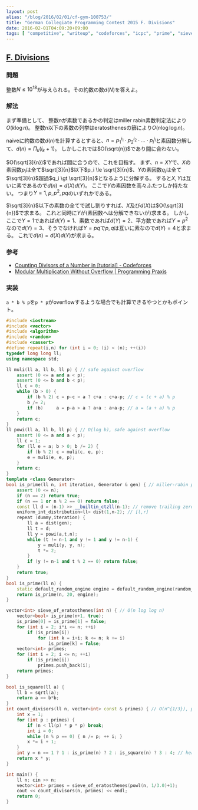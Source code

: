 ```yaml
---
layout: post
alias: "/blog/2016/02/01/cf-gym-100753/"
title: "German Collegiate Programming Contest 2015 F. Divisions"
date: 2016-02-01T04:09:20+09:00
tags: [ "competitive", "writeup", "codeforces", "icpc", "prime", "sieve-of-eratosthenes", "divisors", "miller-rabin" ]
---
```


## [F. Divisions](http://codeforces.com/gym/100753/attachments)

### 問題

整数$N \le 10^{18}$が与えられる。その約数の数$d(N)$を答えよ。

### 解法

まず準備として、
整数$n$が素数であるかの判定はmiller rabin素数判定法により$O(k \log n)$。
整数$n$以下の素数の列挙はeratosthenesの篩により$O(n \log \log n)$。

naiveに約数の数$d(n)$を計算するとすると、$n = {p_1}^{i_1} \cdot {p_2}^{i_2} \cdot \dots \cdot {p_l}^{i_l}$と素因数分解して、$d(n) = \Pi_k (i_k + 1)$。
しかしこれでは$O(\sqrt{n})$であり間に合わない。

$O(\sqrt[3]{n})$であれば間に合うので、これを目指す。
まず、$n = XY$で、$X$の素因数$p_i$は全て$\sqrt[3]{n}$以下$p_i \le \sqrt[3]{n}$、$Y$の素因数$q_i$は全て$\sqrt[3]{n}$超過$q_i \gt \sqrt[3]{n}$となるように分解する。
すると$X,Y$は互いに素であるので$d(n) = d(X)d(Y)$。
ここで$Y$の素因数を高々ふたつしか持たない。
つまり$Y = 1, p, p^2, pq$のいずれかである。

$\sqrt[3]{n}$以下の素数の全てで試し割りすれば、$X$及び$d(X)$は$O(\sqrt[3]{n})$で求まる。
これと同時に$Y$が(素因数へは分解できないが)求まる。
しかしここで$Y = 1$であれば$d(Y) = 1$、素数であれば$d(Y) = 2$、平方数であれば$Y = p^2$なので$d(Y) = 3$、そうでなければ$Y = pq$で$p,q$は互いに素なので$d(Y) = 4$と求まる。
これで$d(n) = d(X)d(Y)$が求まる。

### 参考

-   [Counting Divisors of a Number in  [tutorial] - Codeforces](http://codeforces.com/blog/entry/22317)
-   [Modular Multiplication Without Overflow \| Programming Praxis](http://programmingpraxis.com/2013/05/28/modular-multiplication-without-overflow/)

### 実装

`a * b % p`を`p * p`がoverflowするような場合でも計算できるやつとかもポイント。

``` c++
#include <iostream>
#include <vector>
#include <algorithm>
#include <random>
#include <cassert>
#define repeat(i,n) for (int i = 0; (i) < (n); ++(i))
typedef long long ll;
using namespace std;

ll muli(ll a, ll b, ll p) { // safe against overflow
    assert (0 <= a and a < p);
    assert (0 <= b and b < p);
    ll c = 0;
    while (b > 0) {
        if (b % 2) c = p-c > a ? c+a : c+a-p; // c = (c + a) % p
        b /= 2;
        if (b)     a = p-a > a ? a+a : a+a-p; // a = (a + a) % p
    }
    return c;
}
ll powi(ll a, ll b, ll p) { // O(log b), safe against overflow
    assert (0 <= a and a < p);
    ll c = 1;
    for (ll e = a; b > 0; b /= 2) {
        if (b % 2) c = muli(c, e, p);
        e = muli(e, e, p);
    }
    return c;
}
template <class Generator>
bool is_prime(ll n, int iteration, Generator & gen) { // miller-rabin primality test, O(k log n)
    assert (0 <= n);
    if (n == 2) return true;
    if (n == 1 or n % 2 == 0) return false;
    const ll d = (n-1) >> __builtin_ctzll(n-1); // remove trailing zeros
    uniform_int_distribution<ll> dist(1,n-2); // [l,r]
    repeat (dummy,iteration) {
        ll a = dist(gen);
        ll t = d;
        ll y = powi(a,t,n);
        while (t != n-1 and y != 1 and y != n-1) {
            y = muli(y, y, n);
            t *= 2;
        }
        if (y != n-1 and t % 2 == 0) return false;
    }
    return true;
}
bool is_prime(ll n) {
    static default_random_engine engine = default_random_engine(random_device()());
    return is_prime(n, 20, engine);
}

vector<int> sieve_of_eratosthenes(int n) { // O(n log log n)
    vector<bool> is_prime(n+1, true);
    is_prime[0] = is_prime[1] = false;
    for (int i = 2; i*i <= n; ++i)
        if (is_prime[i])
            for (int k = i+i; k <= n; k += i)
                is_prime[k] = false;
    vector<int> primes;
    for (int i = 2; i <= n; ++i)
        if (is_prime[i])
            primes.push_back(i);
    return primes;
}

bool is_square(ll a) {
    ll b = sqrtl(a);
    return a == b*b;
}
int count_divisors(ll n, vector<int> const & primes) { // O(n^{1/3}), primes is in [2,n^{1/3}] inclusive
    int x = 1;
    for (int p : primes) {
        if (n < ll(p) * p * p) break;
        int i = 0;
        while (n % p == 0) { n /= p; ++ i; }
        x *= i + 1;
    }
    int y = n == 1 ? 1 : is_prime(n) ? 2 : is_square(n) ? 3 : 4; // here, n = 1, p, p^2 or pq
    return x * y;
}

int main() {
    ll n; cin >> n;
    vector<int> primes = sieve_of_eratosthenes(powl(n, 1/3.0)+1);
    cout << count_divisors(n, primes) << endl;
    return 0;
}
```
